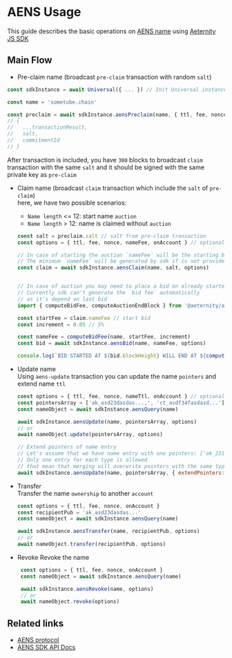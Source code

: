# AENS Usage

This guide describes the basic operations on [AENS name](https://github.com/aeternity/protocol/blob/master/AENS.md) using [Aeternity JS SDK](https://github.com/aeternity/aepp-sdk-js)
 
## Main Flow

  - Pre-claim name (broadcast `pre-claim` transaction with random `salt`)

```js
const sdkInstance = await Universal({ ... }) // Init Universal instance

const name = 'sometube.chain'

const preclaim = await sdkInstance.aensPreclaim(name, { ttl, fee, nonce })
// {
//   ...transactionResult,
//   salt,
//   commitmentId
// } 
```

After transaction is included, you have `300` blocks to broadcast `claim` transaction with
the same `salt` and it should be signed with the same private key as `pre-claim`

  - Claim name (broadcast `claim` transaction which include the `salt` of `pre-claim`)  
      here, we have two possible scenarios:
       - `Name length` <= 12: start name `auction`
       - `Name length` > 12: name is claimed without `auction`
      ```js
      const salt = preclaim.salt // salt from pre-claim transaction
      const options = { ttl, fee, nonce, nameFee, onAccount } // optional: overriding default
    
      // In case of starting the auction `nameFee` will be the starting bid
      // The minimum `nameFee` will be generated by sdk if is not provided in options
      const claim = await sdkInstance.aensClaim(name, salt, options)
      
      
      // In case of auction you may need to place a bid on already started auction
      // Currently sdk can't generate the `bid fee` automatically
      // as it's depend on last bid
      import { computeBidFee, computeAuctionEndBlock } from '@aeternity/aepp-sdk/es/tx/builder/helpers'
      
      const startFee = claim.nameFee // start bid
      const increment = 0.05 // 5%

      const nameFee = computeBidFee(name, startFee, increment)
      const bid = await sdkInstance.aensBid(name, nameFee, options)
    
      console.log(`BID STARTED AT ${bid.blockHeight} WILL END AT ${computeAuctionEndBlock(name, bid.blockHeight)}`)
      ```
       
  - Update name  
Using `aens-update` transaction you can update the name `pointers` and extend name `ttl`
    ```js
    const options = { ttl, fee, nonce, nameTtl, onAccount } // optional: overriding default
    const pointersArray = ['ak_asd23dasdas...,', 'ct_asdf34fasdasd...']
    const nameObject = await sdkInstance.aensQuery(name)
    
    await sdkInstance.aensUpdate(name, pointersArray, options)
    // or
    await nameObject.update(pointersArray, options)
    
    // Extend pointers of name entry
    // Let's assume that we have name entry with one pointers: ['ak_2314234']
    // Only one entry for each type is allowed
    // that mean that merging will overwrite pointers with the same type
    await sdkInstance.aensUpdate(name, pointersArray, { extendPointers: true })
    ```
   
  - Transfer  
  Transfer the name `ownership` to another `account`
     ```js
    const options = { ttl, fee, nonce, onAccount }
    const recipientPub = 'ak_asd23dasdas...'
    const nameObject = await sdkInstance.aensQuery(name)
    
    await sdkInstance.aensTransfer(name, recipientPub, options)
    // or
    await nameObject.transfer(recipientPub, options)
     ```
  - Revoke
  Revoke the name
     ```js
      const options = { ttl, fee, nonce, onAccount }
      const nameObject = await sdkInstance.aensQuery(name)
     
      await sdkInstance.aensRevoke(name, options)
      // or
      await nameObject.revoke(options)
     ```
    
## Related links
   - [AENS protocol](https://github.com/aeternity/protocol/blob/master/AENS.md)
   - [AENS SDK API Docs](https://github.com/aeternity/aepp-sdk-js/blob/develop/docs/api/ae/aens.md)
   
